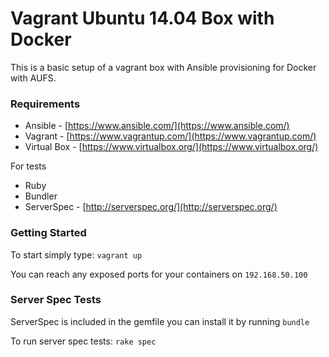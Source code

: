 # Vagrant Ubuntu 14.04 Box with Docker

This is a basic setup of a vagrant box with Ansible provisioning for Docker with AUFS.

### Requirements ###
- Ansible - [https://www.ansible.com/](https://www.ansible.com/)
- Vagrant - [https://www.vagrantup.com/](https://www.vagrantup.com/)
- Virtual Box - [https://www.virtualbox.org/](https://www.virtualbox.org/)

For tests
- Ruby
- Bundler
- ServerSpec - [http://serverspec.org/](http://serverspec.org/)

### Getting Started ###
To start simply type: `vagrant up`

You can reach any exposed ports for your containers on `192.168.50.100`

### Server Spec Tests ###

ServerSpec is included in the gemfile you can install it by running `bundle`

To run server spec tests: `rake spec`
